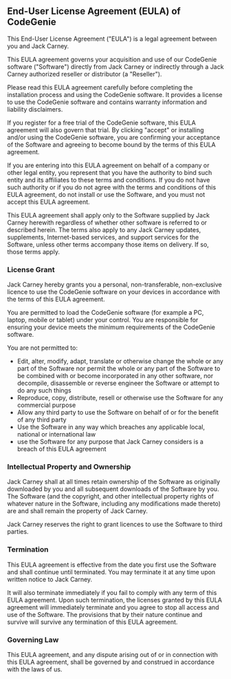 End-User License Agreement (EULA) of CodeGenie
----------------------------------------------

This End-User License Agreement ("EULA") is a legal agreement between you and Jack Carney.

This EULA agreement governs your acquisition and use of our CodeGenie software ("Software") directly from Jack Carney or indirectly through a Jack Carney authorized reseller or distributor (a "Reseller").

Please read this EULA agreement carefully before completing the installation process and using the CodeGenie software. It provides a license to use the CodeGenie software and contains warranty information and liability disclaimers.

If you register for a free trial of the CodeGenie software, this EULA agreement will also govern that trial. By clicking "accept" or installing and/or using the CodeGenie software, you are confirming your acceptance of the Software and agreeing to become bound by the terms of this EULA agreement.

If you are entering into this EULA agreement on behalf of a company or other legal entity, you represent that you have the authority to bind such entity and its affiliates to these terms and conditions. If you do not have such authority or if you do not agree with the terms and conditions of this EULA agreement, do not install or use the Software, and you must not accept this EULA agreement.

This EULA agreement shall apply only to the Software supplied by Jack Carney herewith regardless of whether other software is referred to or described herein. The terms also apply to any Jack Carney updates, supplements, Internet-based services, and support services for the Software, unless other terms accompany those items on delivery. If so, those terms apply.

### License Grant

Jack Carney hereby grants you a personal, non-transferable, non-exclusive licence to use the CodeGenie software on your devices in accordance with the terms of this EULA agreement.

You are permitted to load the CodeGenie software (for example a PC, laptop, mobile or tablet) under your control. You are responsible for ensuring your device meets the minimum requirements of the CodeGenie software.

You are not permitted to:

*   Edit, alter, modify, adapt, translate or otherwise change the whole or any part of the Software nor permit the whole or any part of the Software to be combined with or become incorporated in any other software, nor decompile, disassemble or reverse engineer the Software or attempt to do any such things
*   Reproduce, copy, distribute, resell or otherwise use the Software for any commercial purpose
*   Allow any third party to use the Software on behalf of or for the benefit of any third party
*   Use the Software in any way which breaches any applicable local, national or international law
*   use the Software for any purpose that Jack Carney considers is a breach of this EULA agreement

### Intellectual Property and Ownership

Jack Carney shall at all times retain ownership of the Software as originally downloaded by you and all subsequent downloads of the Software by you. The Software (and the copyright, and other intellectual property rights of whatever nature in the Software, including any modifications made thereto) are and shall remain the property of Jack Carney.

Jack Carney reserves the right to grant licences to use the Software to third parties.

### Termination

This EULA agreement is effective from the date you first use the Software and shall continue until terminated. You may terminate it at any time upon written notice to Jack Carney.

It will also terminate immediately if you fail to comply with any term of this EULA agreement. Upon such termination, the licenses granted by this EULA agreement will immediately terminate and you agree to stop all access and use of the Software. The provisions that by their nature continue and survive will survive any termination of this EULA agreement.

### Governing Law

This EULA agreement, and any dispute arising out of or in connection with this EULA agreement, shall be governed by and construed in accordance with the laws of us.
